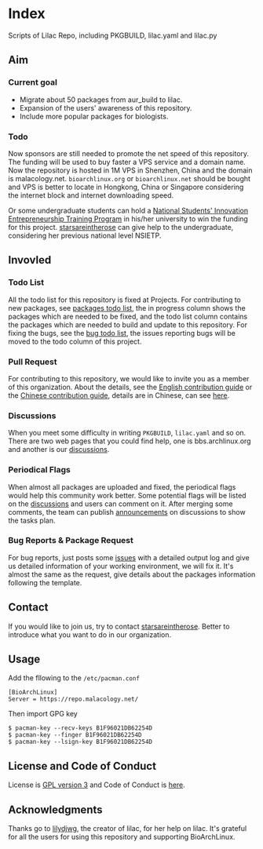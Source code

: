 # Index
Scripts of Lilac Repo, including PKGBUILD, lilac.yaml and lilac.py

## Aim

### Current goal

 - Migrate about 50 packages from aur_build to lilac.
 - Expansion of the users' awareness of this repository.
 - Include more popular packages for biologists.

### Todo

Now sponsors are still needed to promote the net speed of this repository. The funding will be used to buy faster a VPS service and a domain name. Now the repository is hosted in 1M VPS in Shenzhen, China and the domain is malacology.net. `bioarchlinux.org` or `bioarchlinux.net` should be bought and VPS is better to locate in Hongkong, China or Singapore considering the internet block and internet downloading speed.

Or some undergraduate students can hold a [National Students' Innovation Entrepreneurship Training Program](http://gjcxcy.bjtu.edu.cn/Index.aspx) in his/her university to win the funding for this project. [starsareintherose]( mailto:guoyizhang@malacology.net) can give help to the undergraduate, considering her previous national level NSIETP.

## Invovled

### Todo List

All the todo list for this repository is fixed at Projects. For contributing to new packages, see [packages todo list](https://github.com/BioArchLinux/Packages/projects/1), the in progress column shows the packages which are needed to be fixed, and the todo list column contains the packages which are needed to build and update to this repository. For fixing the bugs, see the [bug todo list](https://github.com/BioArchLinux/Packages/projects/2), the issues reporting bugs will be moved to the todo column of this project.

### Pull Request

For contributing to this repository, we would like to invite you as a member of this organization. About the details, see the [English contribution guide](./CONTRIBUTING.en.md) or the [Chinese contribution guide](./CONTRIBUTING.zh.md), details are in Chinese, can see [here](./contribution.zh.md).

### Discussions

When you meet some difficulty in writing `PKGBUILD`, `lilac.yaml` and so on. There are two web pages that you could find help, one is bbs.archlinux.org and another is our [discussions](https://github.com/BioArchLinux/Packages/discussions/categories/qa).

### Periodical Flags

When almost all packages are uploaded and fixed, the periodical flags would help this community work better. Some potential flags will be listed on the [discussions](https://github.com/BioArchLinux/Packages/discussions/categories/periodical-flags) and users can comment on it. After merging some comments, the team can publish [announcements](https://github.com/BioArchLinux/Packages/discussions/categories/announcements) on discussions to show the tasks plan.

### Bug Reports & Package Request

For bug reports, just posts some [issues](https://github.com/BioArchLinux/Packages/issues) with a detailed output log and give us detailed information of your working environment, we will fix it. It's almost the same as the request, give details about the packages information following the template.

## Contact

If you would like to join us, try to contact [starsareintherose](mailto:guoyizhang@malacology.net). Better to introduce what you want to do in our organization.

## Usage

Add the fllowing to the `/etc/pacman.conf`
```
[BioArchLinux]
Server = https://repo.malacology.net/
```
Then import GPG key
```
$ pacman-key --recv-keys B1F96021DB62254D
$ pacman-key --finger B1F96021DB62254D
$ pacman-key --lsign-key B1F96021DB62254D
```

## License and Code of Conduct

License is [GPL version 3](./LICENSE) and Code of Conduct is [here](./CODE_OF_CONDUCT.md).

## Acknowledgments

Thanks go to [lilydjwg](https://github.com/lilydjwg), the creator of lilac, for her help on lilac. It's grateful for all the users for using this repository and supporting BioArchLinux.
